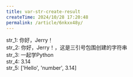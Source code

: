 ```yaml
---
title: var-str-create-result
createTime: 2024/10/28 17:20:48
permalink: /article/6nkxx48y/
---
```

str_1: 你好，Jerry！  
str_2: 你好，Jerry！，这是三引号包围创建的字符串  
str_3: 一起学Python  
str_4: 3.14  
str_5: ['Hello', 'number', 3.14]  
